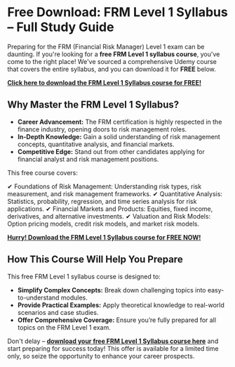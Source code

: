 # Free Download: FRM Level 1 Syllabus – Full Study Guide

Preparing for the FRM (Financial Risk Manager) Level 1 exam can be daunting. If you're looking for a **free FRM Level 1 syllabus course**, you've come to the right place! We've sourced a comprehensive Udemy course that covers the entire syllabus, and you can download it for **FREE** below.

[**Click here to download the FRM Level 1 Syllabus course for FREE!**](https://udemywork.com/frm-level-1-syllabus)

## Why Master the FRM Level 1 Syllabus?

*   **Career Advancement:** The FRM certification is highly respected in the finance industry, opening doors to risk management roles.
*   **In-Depth Knowledge:** Gain a solid understanding of risk management concepts, quantitative analysis, and financial markets.
*   **Competitive Edge:** Stand out from other candidates applying for financial analyst and risk management positions.

This free course covers:

✔ Foundations of Risk Management: Understanding risk types, risk measurement, and risk management frameworks.
✔ Quantitative Analysis: Statistics, probability, regression, and time series analysis for risk applications.
✔ Financial Markets and Products: Equities, fixed income, derivatives, and alternative investments.
✔ Valuation and Risk Models: Option pricing models, credit risk models, and market risk models.

[**Hurry! Download the FRM Level 1 Syllabus course for FREE NOW!**](https://udemywork.com/frm-level-1-syllabus)

## How This Course Will Help You Prepare

This free FRM Level 1 syllabus course is designed to:

*   **Simplify Complex Concepts:** Break down challenging topics into easy-to-understand modules.
*   **Provide Practical Examples:** Apply theoretical knowledge to real-world scenarios and case studies.
*   **Offer Comprehensive Coverage:** Ensure you’re fully prepared for all topics on the FRM Level 1 exam.

Don't delay – **[download your free FRM Level 1 Syllabus course here](https://udemywork.com/frm-level-1-syllabus)** and start preparing for success today! This offer is available for a limited time only, so seize the opportunity to enhance your career prospects.
